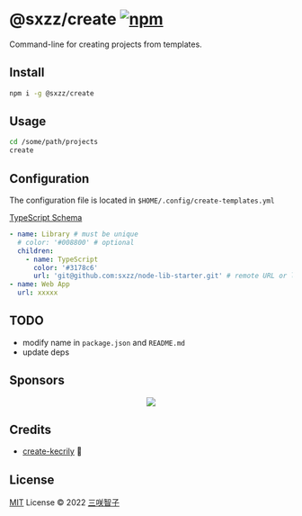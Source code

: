 # @sxzz/create [![npm](https://img.shields.io/npm/v/@sxzz/create.svg)](https://npmjs.com/package/@sxzz/create)

Command-line for creating projects from templates.

## Install

```bash
npm i -g @sxzz/create
```

## Usage

```bash
cd /some/path/projects
create
```

## Configuration

The configuration file is located in `$HOME/.config/create-templates.yml`

[TypeScript Schema](https://github.com/sxzz/create/blob/main/src/template.ts#L7-L12)

```yaml
- name: Library # must be unique
  # color: '#008800' # optional
  children:
    - name: TypeScript
      color: '#3178c6'
      url: 'git@github.com:sxzz/node-lib-starter.git' # remote URL or local path
- name: Web App
  url: xxxxx
```

## TODO

- modify name in `package.json` and `README.md`
- update deps

## Sponsors

<p align="center">
  <a href="https://cdn.jsdelivr.net/gh/sxzz/sponsors/sponsors.svg">
    <img src='https://cdn.jsdelivr.net/gh/sxzz/sponsors/sponsors.svg'/>
  </a>
</p>

## Credits

- [create-kecrily](https://github.com/kecrily/create-kecrily) 💖

## License

[MIT](./LICENSE) License © 2022 [三咲智子](https://github.com/sxzz)
